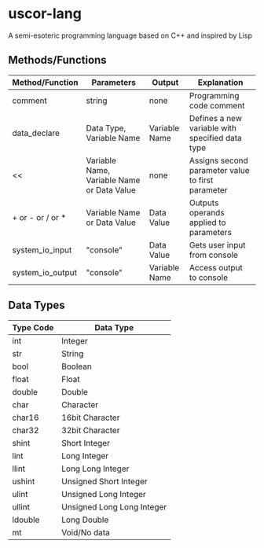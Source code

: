 # uscor-lang
A semi-esoteric programming language based on C++ and inspired by Lisp

## Methods/Functions
| Method/Function  | Parameters | Output | Explanation |
| ------------- | ------------- | ------------- | ------------- |
| comment  | string  | none  | Programming code comment |
| data_declare  | Data Type, Variable Name  | Variable Name  | Defines a new variable with specified data type  |
| <<  | Variable Name, Variable Name or Data Value  | none  | Assigns second parameter value to first parameter |
| + or - or / or *  | Variable Name or Data Value  | Data Value  | Outputs operands applied to parameters  |
| system_io_input  | "console"  | Data Value  | Gets user input from console  |
| system_io_output  | "console"  | Variable Name  | Access output to console  |

## Data Types
| Type Code  | Data Type |
| ------------- | ------------- |
| int  | Integer  |
| str  | String  |
| bool  | Boolean  |
| float  | Float  |
| double  | Double  |
| char  | Character  |
| char16  | 16bit Character  |
| char32  | 32bit Character  |
| shint  | Short Integer  |
| lint  | Long Integer  |
| llint  | Long Long Integer  |
| ushint  | Unsigned Short Integer  |
| ulint  | Unsigned Long Integer  |
| ullint  | Unsigned Long Long Integer  |
| ldouble  | Long Double  |
| mt  | Void/No data  |
